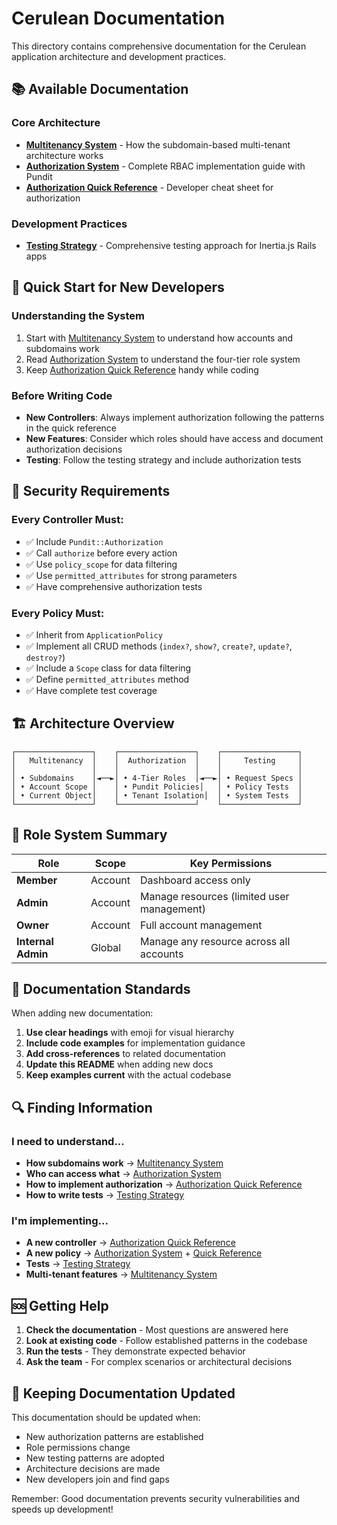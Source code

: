 # Cerulean Documentation

This directory contains comprehensive documentation for the Cerulean application architecture and development practices.

## 📚 Available Documentation

### Core Architecture
- **[Multitenancy System](multitenancy.md)** - How the subdomain-based multi-tenant architecture works
- **[Authorization System](authorization.md)** - Complete RBAC implementation guide with Pundit
- **[Authorization Quick Reference](authorization_quick_reference.md)** - Developer cheat sheet for authorization

### Development Practices  
- **[Testing Strategy](testing_strategy.md)** - Comprehensive testing approach for Inertia.js Rails apps

## 🚀 Quick Start for New Developers

### Understanding the System
1. Start with [Multitenancy System](multitenancy.md) to understand how accounts and subdomains work
2. Read [Authorization System](authorization.md) to understand the four-tier role system
3. Keep [Authorization Quick Reference](authorization_quick_reference.md) handy while coding

### Before Writing Code
- **New Controllers**: Always implement authorization following the patterns in the quick reference
- **New Features**: Consider which roles should have access and document authorization decisions
- **Testing**: Follow the testing strategy and include authorization tests

## 🔐 Security Requirements

### Every Controller Must:
- ✅ Include `Pundit::Authorization`
- ✅ Call `authorize` before every action
- ✅ Use `policy_scope` for data filtering  
- ✅ Use `permitted_attributes` for strong parameters
- ✅ Have comprehensive authorization tests

### Every Policy Must:
- ✅ Inherit from `ApplicationPolicy`
- ✅ Implement all CRUD methods (`index?`, `show?`, `create?`, `update?`, `destroy?`)
- ✅ Include a `Scope` class for data filtering
- ✅ Define `permitted_attributes` method
- ✅ Have complete test coverage

## 🏗️ Architecture Overview

```
┌─────────────────┐    ┌─────────────────┐    ┌─────────────────┐
│   Multitenancy  │    │  Authorization  │    │     Testing     │
│                 │    │                 │    │                 │
│ • Subdomains    │◄──►│ • 4-Tier Roles  │◄──►│ • Request Specs │
│ • Account Scope │    │ • Pundit Policies│   │ • Policy Tests  │
│ • Current Object│    │ • Tenant Isolation│  │ • System Tests  │
└─────────────────┘    └─────────────────┘    └─────────────────┘
```

## 🎯 Role System Summary

| Role | Scope | Key Permissions |
|------|-------|----------------|
| **Member** | Account | Dashboard access only |
| **Admin** | Account | Manage resources (limited user management) |
| **Owner** | Account | Full account management |
| **Internal Admin** | Global | Manage any resource across all accounts |

## 📝 Documentation Standards

When adding new documentation:

1. **Use clear headings** with emoji for visual hierarchy
2. **Include code examples** for implementation guidance  
3. **Add cross-references** to related documentation
4. **Update this README** when adding new docs
5. **Keep examples current** with the actual codebase

## 🔍 Finding Information

### I need to understand...
- **How subdomains work** → [Multitenancy System](multitenancy.md)
- **Who can access what** → [Authorization System](authorization.md)  
- **How to implement authorization** → [Authorization Quick Reference](authorization_quick_reference.md)
- **How to write tests** → [Testing Strategy](testing_strategy.md)

### I'm implementing...
- **A new controller** → [Authorization Quick Reference](authorization_quick_reference.md)
- **A new policy** → [Authorization System](authorization.md) + [Quick Reference](authorization_quick_reference.md)
- **Tests** → [Testing Strategy](testing_strategy.md)
- **Multi-tenant features** → [Multitenancy System](multitenancy.md)

## 🆘 Getting Help

1. **Check the documentation** - Most questions are answered here
2. **Look at existing code** - Follow established patterns in the codebase
3. **Run the tests** - They demonstrate expected behavior
4. **Ask the team** - For complex scenarios or architectural decisions

## 🔄 Keeping Documentation Updated

This documentation should be updated when:
- New authorization patterns are established
- Role permissions change
- New testing patterns are adopted
- Architecture decisions are made
- New developers join and find gaps

Remember: Good documentation prevents security vulnerabilities and speeds up development!
